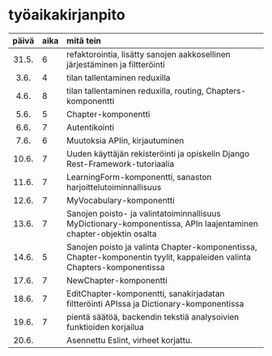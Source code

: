 # työaikakirjanpito

| päivä | aika | mitä tein  |
| :----:|:-----| :-----|
| 31.5. | 6    | refaktorointia, lisätty sanojen aakkosellinen järjestäminen ja filtteröinti |
| 3.6.  | 4    | tilan tallentaminen reduxilla |
| 4.6.  | 8    | tilan tallentaminen reduxilla, routing, Chapters-komponentti |
| 5.6.  | 5    | Chapter-komponentti |
| 6.6.  | 7    | Autentikointi |
| 7.6.  | 6    | Muutoksia APIin, kirjautuminen |
| 10.6. | 7    | Uuden käyttäjän rekisteröinti ja opiskelin Django Rest-Framework-tutoriaalia |
| 11.6. | 7    | LearningForm-komponentti, sanaston harjoittelutoiminnallisuus |
| 12.6. | 7    | MyVocabulary-komponentti |
| 13.6. | 7    | Sanojen poisto- ja valintatoiminnallisuus MyDictionary-komponentissa, APIn laajentaminen chapter-objektin osalta |
| 14.6. | 5    | Sanojen poisto ja valinta Chapter-komponentissa, Chapter-komponentin tyylit, kappaleiden valinta Chapters-komponentissa |
| 17.6. | 7    | NewChapter-komponentti |
| 18.6. | 7    | EditChapter-komponentti, sanakirjadatan filtteröinti APIssa ja Dictionary-komponentissa |
| 19.6. | 7    | pientä säätöä, backendin tekstiä analysoivien funktioiden korjailua |
| 20.6. |      | Asennettu Eslint, virheet korjattu. |
